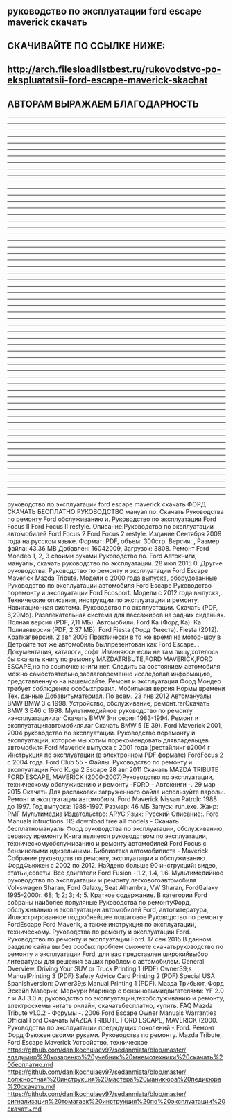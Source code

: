 руководство по эксплуатации ford escape maverick скачать
--------------------------------------------------
СКАЧИВАЙТЕ ПО ССЫЛКЕ НИЖЕ:
--------------------------------------------------
http://arch.filesloadlistbest.ru/rukovodstvo-po-ekspluatatsii-ford-escape-maverick-skachat
--------------------------------------------------
АВТОРАМ ВЫРАЖАЕМ БЛАГОДАРНОСТЬ
--------------------------------------------------
--------------------------------------------------
--------------------------------------------------
--------------------------------------------------
--------------------------------------------------
--------------------------------------------------
--------------------------------------------------
--------------------------------------------------
--------------------------------------------------
--------------------------------------------------
--------------------------------------------------
--------------------------------------------------
--------------------------------------------------
--------------------------------------------------
--------------------------------------------------
--------------------------------------------------
--------------------------------------------------
--------------------------------------------------
--------------------------------------------------
--------------------------------------------------
--------------------------------------------------
--------------------------------------------------
--------------------------------------------------
--------------------------------------------------
--------------------------------------------------
--------------------------------------------------
--------------------------------------------------
--------------------------------------------------
--------------------------------------------------
--------------------------------------------------
--------------------------------------------------
--------------------------------------------------
--------------------------------------------------
--------------------------------------------------
--------------------------------------------------
--------------------------------------------------
--------------------------------------------------
--------------------------------------------------
--------------------------------------------------
--------------------------------------------------
--------------------------------------------------
--------------------------------------------------
--------------------------------------------------
--------------------------------------------------
--------------------------------------------------
--------------------------------------------------
--------------------------------------------------
--------------------------------------------------
--------------------------------------------------
--------------------------------------------------
--------------------------------------------------
--------------------------------------------------
--------------------------------------------------
--------------------------------------------------
--------------------------------------------------
--------------------------------------------------
--------------------------------------------------
--------------------------------------------------
--------------------------------------------------
--------------------------------------------------
руководство по эксплуатации ford escape maverick скачать ФОРД СКАЧАТЬ БЕСПЛАТНО РУКОВОДСТВО мануал по. Скачать Руководства по ремонту Ford обслуживанию и. Руководство по эксплуатации Ford Focus II  Ford Focus II restyle. Описание:Руководство по эксплуатации автомобилей Ford Focus 2  Ford Focus 2 restyle. Издание Сентября 2009 года на русском языке. Формат: PDF, объем: 300стр. Версия: , Размер файла: 43.36 MB Добавлен: 16042009, Загрузок: 3808. Ремонт Ford Mondeo 1, 2, 3 своими руками  Руководство по. Ford  Автокниги, мануалы, скачать руководство по эксплуатации. 28 июл 2015  0. Другие руководства. Руководство по ремонту и эксплуатации Ford Escape Maverick  Mazda Tribute. Модели с 2000 года выпуска, оборудованные Руководство по эксплуатации автомобиля Ford Escape  Руководство поремонту и эксплуатации Ford Ecosport. Модели с 2012 года выпуска,. Технические описания, инструкции по эксплуатации и ремонту. Навигационная система.  Руководство по эксплуатации. Скачать (PDF, 6,29Мб). Развлекательная система для пассажиров на задних сиденьях. Полная версия (PDF, 7,11 МБ). Автомобили. Ford Ka (Форд Ка). Ka.  Полнаяверсия (PDF, 2,37 МБ). Ford Fiesta (Форд Фиеста). Fiesta (2012).  Краткаяверсия. 2 авг 2006  Практически в то же время на мотор-шоу в Детройте тот же автомобиль былпрезентован как Ford Escape. . Документация, каталоги, софт .Извиняюсь если не там пишу,хотелось бы скачать книгу по ремонту MAZDATRIBUTE,FORD MAVERICK,FORD ESCAPE,но по ссылочке книги нет. Следить за состоянием автомобиля можно самостоятельно,заблаговременно исследовав информацию, представленную на нашемсайте. Ремонт и эксплуатация Форд Мондео требует соблюдение особыхправил. Мобильная версия  Нормы времени  Тех. данные  Добавитьматериал. По всем. 23 янв 2012  Автомануалы BMW BMW 3 c 1998. Устройство, обслуживание, ремонт.rarСкачать BMW 3 E46 с 1998. Мультимедийное руководство по ремонту иэксплуатации.rar Скачать BMW 3-я серия 1983-1994. Ремонт и эксплуатацияавтомобиля.rar Скачать BMW 5 (E 39). Ford Maverick 2001, 2004  руководство по эксплуатации. Руководство поремонту и эксплуатации, которое мы хотим порекомендовать длявладельцев автомобиля Ford Maverick выпуска с 2001 года (рестайлинг в2004 г  Инструкция по эксплуатации (в электронном PDF формате) FordFocus 2 с 2004 года. Ford Club 55 - Файлы. Руководство по ремонту и эксплуатации Ford Kuga 2  Escape
28 авг 2011  Скачать MAZDA TRIBUTE  FORD ESCAPE, MAVERICK (2000-2007)Руководство по эксплуатации, техническому обслуживанию и ремонту -FORD - Автокниги -. 29 мар 2015  Скачать Для распаковки загруженного файла используйте пароль:. Ремонт и эксплуатация автомобиля. Ford Maverick Nissan Patrolс 1988 до 1997. Год выпуска: 1988-1997. Размер: 46 МБ Запуск: run.exe. Жанр: РМГ Мультимедиа Издательство: АРУС Язык: Русский Описание:. Ford Manuals intructions TIS download free all models - Скачать бесплатномануалы Форд руководства по эксплуатации, обслуживанию, сервису иремонту  Книга является руководством по эксплуатации, техническомуобслуживанию и ремонту автомобилей Ford Focus c бензиновыми идизельными. Библиотека автомобилиста - Maverick. Собрание руководств по ремонту, эксплуатации и обслуживанию ФордФьюжен с 2002 по 2012. Найдено больше 90 инструкций: видео, статьи,советы. Все двигатели Ford Fusion - 1.2, 1.4, 1.6. Мультимедийное руководство по эксплуатации и ремонту легковогоавтомобиля Volkswagen Sharan, Ford Galaxy, Seat Alhambra, VW Sharan, FordGalaxy 1995-2000г. 68; 1; 2; 3; 4; 5. Краткое содержание. В категории Ford собраны наиболее популяные Руководства по ремонтуФорд, обслуживанию и эксплуатации автомобилей Ford, автолитература, Иллюстрированное подробнейшее пошаговое Руководство по ремонту FordEscape  Ford Maverik, а также инструкция по эксплуатации, техническому. Руководства по ремонту и эксплуатации Ford. Руководство по ремонту и эксплуатации Ford. 17 сен 2015  В данном разделе сайта вы без особых проблем сможете скачатьруководство по ремонту и эксплуатации Ford, для вас представлен широкийвыбор литературы для решения ваших проблем с автомобилем. General Overview. Driving Your SUV or Truck Printing 1 (PDF)  Owner39;s ManualPrinting 3 (PDF)  Safety Advice Card Printing 2 (PDF)  Special USA Spanishversion: Owner39;s Manual Printing 1 (PDF). Мазда Трибьют, Форд Эскейп Маверик, Меркури Маринер с бензиновымидвигателями: YF 2.0 л и AJ 3.0 л; руководство по эксплуатации,техобслуживанию и ремонту, электросхемы читать онлайн, скачатьбесплатно, купить. FAQ Mazda Tribute v1.0.2 - Форумы -. 2006 Ford Escape Owner Manuals  Warranties  Official Ford
Скачать MAZDA TRIBUTE  FORD ESCAPE, MAVERICK (2000. Руководства по эксплуатации предыдущих поколений - Ford. Ремонт Форд Фьюжен своими руками. Руководства по ремонту. Mazda Tribute, Ford Escape Maverick Устройство, техническое
https://github.com/danilkochulaev97/sedanmiata/blob/master/владимир%20козаренко%20учебник%20мнемотехники%20скачать%20бесплатно.md
https://github.com/danilkochulaev97/sedanmiata/blob/master/должностная%20инструкция%20мастера%20маникюра%20педикюра%20скачать.md
https://github.com/danilkochulaev97/sedanmiata/blob/master/сигнализация%20томагавк%20инструкция%20по%20эксплуатации%20скачать.md